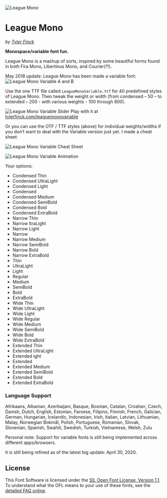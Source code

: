 ![League Mono](https://raw.githubusercontent.com/sursly/leaguemono/master/imgs/leaguemono-sample.png)

League Mono
===========

_by [Tyler Finck](https://www.tylerfinck.com)_

**Monospace/variable font fun.**

League Mono is a mashup of sorts, inspired by some beautiful forms found in both Fira Mono, Libertinus Mono, and Courier(?!).


May 2018 update: League Mono has been made a variable font:
![League Mono Variable A and B](https://raw.githubusercontent.com/sursly/leaguemono/master/imgs/variable-A-B.png)

Use the one TTF file called `LeagueMonoVariable.ttf` for 40 predefined styles of League Mono. Then tweak the weight or width (from condensed – 50 – to extended – 200 - with various weights - 100 through 800).

![League Mono Variable Slider](https://raw.githubusercontent.com/sursly/leaguemono/master/imgs/lm-sliders-fincksite.gif)
Play with it at [tylerfinck.com/leaguemonovariable](https://tylerfinck.com/leaguemonovariable/)


Or you can use the OTF / TTF styles (above) for individual weights/widths if you don’t want to deal with the Variable version just yet. I made a cheat sheet:

![League Mono Variable Cheat Sheet](https://raw.githubusercontent.com/sursly/leaguemono/master/imgs/leaguemonovariable-type2-sample.png)

![League Mono Variable Animation](https://raw.githubusercontent.com/sursly/leaguemono/master/imgs/lm-animated.gif)


Your options:
- Condensed Thin
- Condensed UltraLight
- Condensed Light
- Condensed  
- Condensed Medium
- Condensed SemiBold
- Condensed Bold
- Condensed ExtraBold
- Narrow Thin
- Narrow ltraLight
- Narrow Light
- Narrow
- Narrow Medium
- Narrow SemiBold
- Narrow Bold
- Narrow ExtraBold
- Thin
- UltraLight
- Light
- Regular
- Medium
- SemiBold
- Bold
- ExtraBold
- Wide Thin
- Wide UltraLight
- Wide Light
- Wide Regular
- Wide Medium
- Wide SemiBold
- Wide Bold
- Wide ExtraBold
- Extended Thin
- Extended UltraLight
- Extended ight
- Extended
- Extended Medium
- Extended SemiBold
- Extended Bold
- Extended ExtraBold

### Language Support
Afrikaans, Albanian, Azerbaijani, Basque, Bosnian, Catalan, Croatian, Czech, Danish, Dutch, English, Estonian, Faroese, Filipino, Finnish, French, Galician, German, Hungarian, Icelandic, Indonesian, Irish, Italian, Latvian, Lithuanian, Malay, Norwegian Bokmål, Polish, Portuguese, Romanian, Slovak, Slovenian, Spanish, Swahili, Swedish, Turkish, Vietnamese, Welsh, Zulu

Personal note: Support for variable fonts is still being implemented across different apps/browsers.

It is still being refined as of the latest big update: April 30, 2020.

License
-------

This Font Software is licensed under the [SIL Open Font License, Version 1.1](OFL.md).
To understand what the OFL means to your use of these fonts, see the [detailed FAQ online](https://scripts.sil.org/OFL-FAQ_web).
